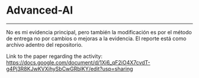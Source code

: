# Advanced-AI
---

No es mi evidencia principal, pero también la modificación es por el método de entrega no por cambios o mejoras a la evidencia.
El reporte está como archivo adentro del repositorio.

Link to the paper regarding the activity: https://docs.google.com/document/d/1Xi6_qF2iO4X7cvdT-g4Pj3R8KJwKVXihySbCwGRblKY/edit?usp=sharing
